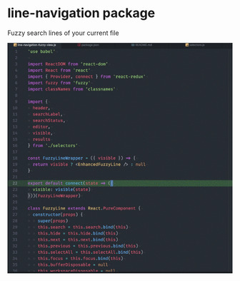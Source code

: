 # line-navigation package

Fuzzy search lines of your current file

![](https://raw.githubusercontent.com/germtb/gifs/master/line-navigation.gif)
